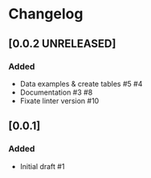 # Changelog

## [0.0.2 UNRELEASED]

### Added

- Data examples & create tables #5 #4
- Documentation #3 #8
- Fixate linter version #10

## [0.0.1]

### Added

- Initial draft #1
